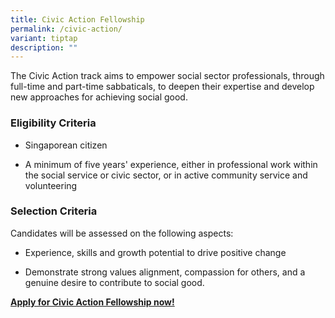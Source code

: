 ```yaml
---
title: Civic Action Fellowship
permalink: /civic-action/
variant: tiptap
description: ""
---
```

<p>The Civic Action track aims to empower social sector professionals, through
full-time and part-time sabbaticals, to deepen their expertise and develop
new approaches for achieving social good.</p>
<h3>Eligibility Criteria</h3>
<ul>
<li>
<p>Singaporean citizen</p>
</li>
<li>
<p>A minimum of five years' experience, either in professional work within
the social service or civic sector, or in active community service and
volunteering</p>
<p></p>
</li>
</ul>
<h3>Selection Criteria</h3>
<p>Candidates will be assessed on the following aspects:</p>
<ul data-tight="true" class="tight">
<li>
<p>Experience, skills and growth potential to drive positive change</p>
</li>
<li>
<p>Demonstrate strong values alignment, compassion for others, and a genuine
desire to contribute to social good.</p>
</li>
</ul>
<p><strong><a href="https://form.gov.sg/6824094f9efd893deb7eef6f" rel="noopener noreferrer nofollow" target="_blank">Apply for Civic Action Fellowship now!</a></strong>
</p>